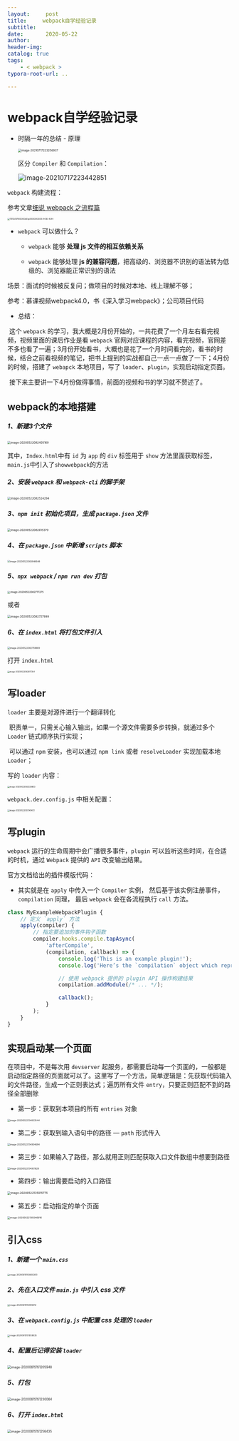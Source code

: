 ```yaml
---
layout:     post
title:     webpack自学经验记录
subtitle:  
date:       2020-05-22
author:     
header-img: 
catalog: true
tags:
    - < webpack >
typora-root-url: ..

---
```


# webpack自学经验记录

- 时隔一年的总结 - 原理

    <img src="/../img/assets_2019/image-20210717223256937.png" alt="image-20210717223256937" style="zoom:45%;" />

    区分 `Compiler` 和 `Compilation`：
    
    ![image-20210717223442851](/../img/assets_2019/image-20210717223442851.png)

`webpack` 构建流程：

参考文章[细说 webpack 之流程篇](https://developer.aliyun.com/article/61047)

<img src="/../img/assets_2019/TB1GVGFNXXXXXaTapXXXXXXXXXX-4436-4244.png" alt="TB1GVGFNXXXXXaTapXXXXXXXXXX-4436-4244" style="zoom:30%;" />

- `webpack` 可以做什么？

    - `webpack` 能够 **处理 js 文件的相互依赖关系**

    - `webpack` 能够处理 **js 的兼容问题**，把高级的、浏览器不识别的语法转为低级的、浏览器能正常识别的语法

        

场景：面试的时候被反复问；做项目的时候对本地、线上理解不够；

参考：慕课视频webpack4.0，书《深入学习webpack》；公司项目代码

- 总结：

​		这个 `webpack` 的学习，我大概是2月份开始的，一共花费了一个月左右看完视频，视频里面的课后作业是看 `webpack` 官网对应课程的内容，看完视频，官网差不多也看了一遍；3月份开始看书，大概也是花了一个月时间看完的，看书的时候，结合之前看视频的笔记，把书上提到的实战都自己一点一点做了一下；4月份的时候，搭建了 `webapck` 本地项目，写了 `loader`、`plugin`，实现启动指定页面。

​		接下来主要讲一下4月份做得事情，前面的视频和书的学习就不赘述了。

## webpack的本地搭建

##### 1、新建3个文件

<img src="/../img/assets_2019/image-20200522082405169.png" alt="image-20200522082405169" style="zoom:45%;" />

其中，`Index.html`中有 `id` 为 `app` 的 `div` 标签用于 `show` 方法里面获取标签，`main.js`中引入了`showwebpack`的方法

##### 2、安装 `webpack` 和 `webpack-cli` 的脚手架

<img src="/../img/assets_2019/image-20200522082524294.png" alt="image-20200522082524294" style="zoom:45%;" />

##### 3、`npm init` 初始化项目，生成 `package.json` 文件

<img src="/../img/assets_2019/image-20200522082615379.png" alt="image-20200522082615379" style="zoom:45%;" />

##### 4、在 `package.json` 中新增 `scripts` 脚本

<img src="/../img/assets_2019/image-20200522082648648.png" alt="image-20200522082648648" style="zoom:35%;" />

##### 5、`npx webpack` / `npm run dev` 打包

<img src="/../img/assets_2019/image-20200522082717275.png" alt="image-20200522082717275" style="zoom:40%;" />

或者

<img src="/../img/assets_2019/image-20200522082727999.png" alt="image-20200522082727999" style="zoom:45%;" />

##### 6、在 `index.html` 将打包文件引入

<img src="/../img/assets_2019/image-20200522082759889.png" alt="image-20200522082759889" style="zoom:35%;" />

打开 `index.html`

<img src="/../img/assets_2019/image-20200522082817354.png" alt="image-20200522082817354" style="zoom:30%;" />

## 写loader

`loader` 主要是对源件进行一个翻译转化

​	职责单一，只需关心输入输出，如果一个源文件需要多步转换，就通过多个 `Loader` 链式顺序执行实现；

​	可以通过 `npm` 安装，也可以通过 `npm link` 或者 `resolveLoader` 实现加载本地 `Loader`；

写的 `loader` 内容：

<img src="/../img/assets_2019/image-20200522092228863.png" alt="image-20200522092228863" style="zoom:30%;" />

`webpack.dev.config.js` 中相关配置：

<img src="/../img/assets_2019/image-20200522093149421.png" alt="image-20200522093149421" style="zoom:30%;" />

## 写plugin

`webpack` 运行的生命周期中会广播很多事件，`plugin` 可以监听这些时间，在合适的时机，通过 `Webpack` 提供的 `API` 改变输出结果。

官方文档给出的插件模版代码：

- 其实就是在 `apply` 中传入一个 `Compiler` 实例， 然后基于该实例注册事件， `compilation` 同理， 最后 `webpack` 会在各流程执行 `call` 方法。

```js
class MyExampleWebpackPlugin {
    // 定义 `apply` 方法
    apply(compiler) {
        // 指定要追加的事件钩子函数
        compiler.hooks.compile.tapAsync(
            'afterCompile',
            (compilation, callback) => {
                console.log('This is an example plugin!');
                console.log('Here’s the `compilation` object which represents a single build of assets:', compilation);

                // 使用 webpack 提供的 plugin API 操作构建结果
                compilation.addModule(/* ... */);

                callback();
            }
        );
    }
}
```



## 实现启动某一个页面

在项目中，不是每次用 `devserver` 起服务，都需要启动每一个页面的，一般都是启动指定路径的页面就可以了。这里写了一个方法，简单逻辑是：先获取代码输入的文件路径，生成一个正则表达式；遍历所有文件 `entry`，只要正则匹配不到的路径全部删除

-	第一步：获取到本项目的所有 `entries` 对象

<img src="/../img/assets_2019/image-20200522134833544.png" alt="image-20200522134833544" style="zoom:35%;" />

- 第二步：获取到输入语句中的路径 — `path` 形式传入

<img src="/../img/assets_2019/image-20200522134904684.png" alt="image-20200522134904684" style="zoom:35%;" />

- 第三步：如果输入了路径，那么就用正则匹配获取入口文件数组中想要到路径

<img src="/../img/assets_2019/image-20200522134951629.png" alt="image-20200522134951629" style="zoom:35%;" />

- 第四步：输出需要启动的入口路径

<img src="/../img/assets_2019/image-20200522135015775.png" alt="image-20200522135015775" style="zoom:45%;" />

- 第五步：启动指定的单个页面

<img src="/../img/assets_2019/image-20200522135046916.png" alt="image-20200522135046916" style="zoom:38%;" />



## 引入css

##### 1、新建一个 `main.css`

<img src="/../img/assets_2019/image-20200615150830200.png" alt="image-20200615150830200" style="zoom: 33%;" />

##### 2、先在入口文件 `main.js` 中引入 css 文件

<img src="/../img/assets_2019/image-20200615150912912.png" alt="image-20200615150912912" style="zoom: 33%;" />

##### 3、在 `webpack.config.js` 中配置 css 处理的 `loader`

<img src="/../img/assets_2019/image-20200615151059635.png" alt="image-20200615151059635" style="zoom: 33%;" />

##### 4、配置后记得安装 `loader`

<img src="/../img/assets_2019/image-20200615151205948.png" alt="image-20200615151205948" style="zoom: 50%;" />

##### 5、打包

<img src="/../img/assets_2019/image-20200615151230064.png" alt="image-20200615151230064" style="zoom:50%;" />

##### 6、打开 `index.html`

<img src="/../img/assets_2019/image-20200615151256435.png" alt="image-20200615151256435" style="zoom:50%;" />


